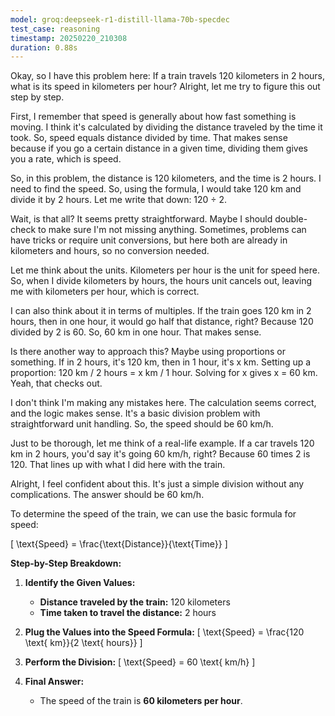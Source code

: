 ```yaml
---
model: groq:deepseek-r1-distill-llama-70b-specdec
test_case: reasoning
timestamp: 20250220_210308
duration: 0.88s
---
```


<think>
Okay, so I have this problem here: If a train travels 120 kilometers in 2 hours, what is its speed in kilometers per hour? Alright, let me try to figure this out step by step. 

First, I remember that speed is generally about how fast something is moving. I think it's calculated by dividing the distance traveled by the time it took. So, speed equals distance divided by time. That makes sense because if you go a certain distance in a given time, dividing them gives you a rate, which is speed.

So, in this problem, the distance is 120 kilometers, and the time is 2 hours. I need to find the speed. So, using the formula, I would take 120 km and divide it by 2 hours. Let me write that down: 120 ÷ 2. 

Wait, is that all? It seems pretty straightforward. Maybe I should double-check to make sure I'm not missing anything. Sometimes, problems can have tricks or require unit conversions, but here both are already in kilometers and hours, so no conversion needed. 

Let me think about the units. Kilometers per hour is the unit for speed here. So, when I divide kilometers by hours, the hours unit cancels out, leaving me with kilometers per hour, which is correct. 

I can also think about it in terms of multiples. If the train goes 120 km in 2 hours, then in one hour, it would go half that distance, right? Because 120 divided by 2 is 60. So, 60 km in one hour. That makes sense. 

Is there another way to approach this? Maybe using proportions or something. If in 2 hours, it's 120 km, then in 1 hour, it's x km. Setting up a proportion: 120 km / 2 hours = x km / 1 hour. Solving for x gives x = 60 km. Yeah, that checks out. 

I don't think I'm making any mistakes here. The calculation seems correct, and the logic makes sense. It's a basic division problem with straightforward unit handling. So, the speed should be 60 km/h. 

Just to be thorough, let me think of a real-life example. If a car travels 120 km in 2 hours, you'd say it's going 60 km/h, right? Because 60 times 2 is 120. That lines up with what I did here with the train. 

Alright, I feel confident about this. It's just a simple division without any complications. The answer should be 60 km/h.
</think>

To determine the speed of the train, we can use the basic formula for speed:

\[
\text{Speed} = \frac{\text{Distance}}{\text{Time}}
\]

**Step-by-Step Breakdown:**

1. **Identify the Given Values:**
   - **Distance traveled by the train:** 120 kilometers
   - **Time taken to travel the distance:** 2 hours

2. **Plug the Values into the Speed Formula:**
   \[
   \text{Speed} = \frac{120 \text{ km}}{2 \text{ hours}}
   \]

3. **Perform the Division:**
   \[
   \text{Speed} = 60 \text{ km/h}
   \]

4. **Final Answer:**
   - The speed of the train is **60 kilometers per hour**.